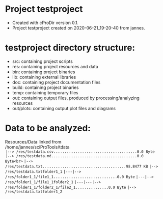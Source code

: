 # Project testproject
-    Created with cProDir version 0.1.
-    Project testproject created on 2020-06-21_19-20-40 from jannes.

# testproject directory structure:
-   src: containing project scripts
-   res: containing project resources and data
-   bin: containing project binaries
-   lib: containing external libraries
-   doc: containing project documentation files
-   build: containing project binaries
-   temp: containing temporary files
-   out: containing output files, produced by processing/analyzing resources
-   out/plots: containing output plot files and diagrams

# Data to be analyzed:
Resources/Data linked from<br>
/home/jannes/sciProTools/tdata<br>
``|--> /res/testdata.csv......................................0.0 Byte``<br>
``|--> /res/testdata.md.......................................0.0 Byte<br>``
``|--> /res/testdata.txt......................................98.8477 KB``
``|--> /res/testdata.txtfolder1_1``
``|---|--> /res/folder1_1/file1_1.............................0.0 Byte``
``|---|--> /res/folder1_1/file1_1folder2_1``
``|---|---|--> /res/folder1_1/folder2_1/file2_1...............0.0 Byte``
``|--> /res/testdata.txtfolder1_2``
